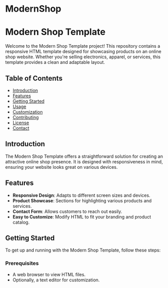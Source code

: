 # ModernShop
# Modern Shop Template

Welcome to the Modern Shop Template project! This repository contains a responsive HTML template designed for showcasing products on an online shop website. Whether you're selling electronics, apparel, or services, this template provides a clean and adaptable layout.

## Table of Contents

- [Introduction](#introduction)
- [Features](#features)
- [Getting Started](#getting-started)
- [Usage](#usage)
- [Customization](#customization)
- [Contributing](#contributing)
- [License](#license)
- [Contact](#contact)

## Introduction

The Modern Shop Template offers a straightforward solution for creating an attractive online shop presence. It is designed with responsiveness in mind, ensuring your website looks great on various devices.

## Features

- **Responsive Design**: Adapts to different screen sizes and devices.
- **Product Showcase**: Sections for highlighting various products and services.
- **Contact Form**: Allows customers to reach out easily.
- **Easy to Customize**: Modify HTML to fit your branding and product catalog.

## Getting Started

To get up and running with the Modern Shop Template, follow these steps:

### Prerequisites

- A web browser to view HTML files.
- Optionally, a text editor for customization.
